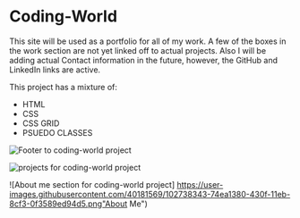 # Coding-World

This site will be used as a portfolio for all of my work. A few of the boxes in the work section are not yet linked off to actual projects. Also I will be adding actual Contact information in the future, however, the GitHub and LinkedIn links are active.

This project has a mixture of:
* HTML
* CSS
* CSS GRID
* PSUEDO CLASSES


![Footer to coding-world project](https://www.icloud.com/iclouddrive/0HmqIVl3XTq7NiyUDuA70koCA#Screen_Shot_2020-12-20_at_9.56.08_PM "Footer")

![projects for coding-world project](https://www.icloud.com/iclouddrive/093vPxLUvvfdYus9UIaZ1vR3g#Screen_Shot_2020-12-20_at_9.55.57_PM "Work")

![About me section for coding-world project] https://user-images.githubusercontent.com/40181569/102738343-74ea1380-430f-11eb-8cf3-0f3589ed94d5.png"About Me")

